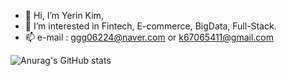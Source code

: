 - 👋 Hi, I’m Yerin Kim,
- 👀 I’m interested in Fintech, E-commerce, BigData, Full-Stack.
- 📫 e-mail : ggg06224@naver.com or k67065411@gmail.com


![Anurag's GitHub stats](https://github-readme-stats.vercel.app/api?username=yerin1106&show_icons=true&theme=radical)
